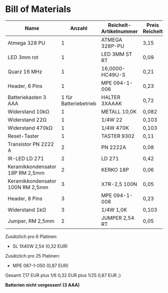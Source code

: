# Bill of Materials

| Name                             | Anzahl                | Reichelt-Artikelnummer | Preis Reichelt | Gesamtpreis |
|----------------------------------|-----------------------|------------------------|----------------|-------------|
| Atmega 328 PU                    | 1                     | ATMEGA 328P-PU         | 3,15           | 3,15        |
| LED 3mm rot                      | 1                     | LED 3MM ST RT          | 0,09           | 0,09        |
| Quarz 16 MHz                     | 1                     | 16,0000-HC49U-S        | 0,21           | 0,21        |
| Header, 6 Pins                   | 1                     | MPE 094-1-006          | 0,23           | 0,23        |
| Batteriekasten 3 AAA             | 1 für Batteriebetrieb | HALTER 3XAAAK          | 0,72           | 0,72        |
| Widerstand 10kΩ                  | 1                     | METALL 10,0K           | 0,082          | 0,082       |
| Widerstand 22Ω                   | 1                     | 1/4W 22                | 0,103          | 0,103       |
| Widerstand 470kΩ                 | 1                     | 1/4W 470K              | 0,103          | 0,103       |
| Reset-Taster                     | 1                     | TASTER 9302            | 0,11           | 0,11        |
| Transistor PN 2222 A             | 2                     | PN 2222A               | 0,08           | 0,16        |
| IR-LED LD 271                    | 2                     | LD 271                 | 0,42           | 0,84        |
| Keramikkondensator 18P RM 2,5mm  | 2                     | KERKO 18P              | 0,06           | 0,12        |
| Keramikkondensator 100N RM 2,5mm | 3                     | X7R-2,5 100N           | 0,05           | 0,15        |
| Header, 8 Pins                   | 3                     | MPE 094-1-008          | 0,23           | 0,69        |
| Widerstand 1kΩ                   | 3                     | 1/4W 1,0K              | 0,103          | 0,309       |
| Jumper, RM 2,5mm                 | 2                     | JUMPER 2,54 RT         | 0,05           | 0,10        |

Zusätzlich pro 6 Platinen:
 * SL 1X40W 2,54 (0,32 EUR)

Zusätzlich pro 25 Platinen:
 * MPE 087-1-050 (0,87 EUR)

Gesamt 7,17 EUR plus 1/6 0,32 EUR plus 1/25 0,87 EUR ;)

**Batterien nicht vergessen! (3 AAA)**
